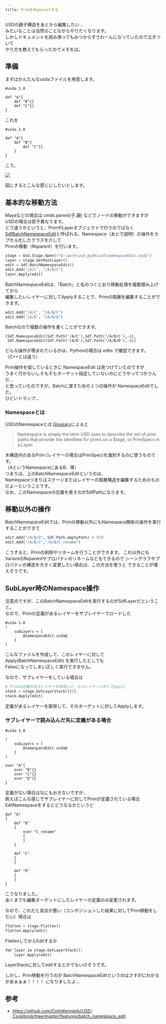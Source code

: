 ```yaml
---
title: PrimをReparentする
---
```


USDの親子構造をあとから編集したい...  
みたいなことは当然のことながらやりたくなります。  
しかしドキュメントを読み漁ってもみつからずうわーんになっていたので泣きついて  
やり方を教えてもらったのでメモをば。

## 準備

まずはかんたんなusdaファイルを用意します。

```usda
#usda 1.0

def "A"{
    def "B"{}
    def "C"{}
}
```
これを

```usda
#usda 1.0

def "A"{
    def "B"{
        def "C"{}
    }
}
```
こう。

![](https://gyazo.com/ba1c15de5821d0413a48f851acdfd0a4.png)

図にするとこんな感じにしたいとします。

## 基本的な移動方法

Mayaなどの場合は cmds.parent(子,親) などでノードの移動ができますが  
USDの場合は若干異なります。  
どう違うかというと、PrimやLayerオブジェクトで行うのではなく
[SdfBatchNamespaceEdit](https://graphics.pixar.com/usd/docs/api/class_sdf_batch_namespace_edit.html)と呼ばれる、Namespace（あとで説明）の操作をカプセル化したクラスを介して  
Primの移動（Reparent）を行います。

```python
stage = Usd.Stage.Open(r"D:\work\usd_py36\usd\namespaceEdit.usda")
layer = stage.GetRootLayer()
edit = Sdf.BatchNamespaceEdit()
edit.Add("/A/C", "/A/B/C")
layer.Apply(edit)
```
BatchNamespaceEditは、「Batch」と名のつくとおり移動処理を複数積み上げてから  
編集したいレイヤーに対してApplyすることで、Primの階層を編集することができます。  

```python
edit.Add("/A/C", "/A/B/C")
edit.Add("/A/D", "/A/B/D")
```
Batchなので複数の操作を書くことができます。
```
[Sdf.NamespaceEdit(Sdf.Path('/A/C'),Sdf.Path('/A/B/C'),-1),
 Sdf.NamespaceEdit(Sdf.Path('/A/D'),Sdf.Path('/A/B/D'),-1)]
```
どんな操作が積まれているかは、Pythonの場合は edits で確認できます。（C++とは違う）  
  
Prim操作を探しているときに NamespaceEdit は見つけていたのですが  
うまく行かないしそもそもターゲット指定していないのにどうやってつかうんだ...  
と思っていたのですが、Batchに渡すための１つの操作が NamespaceEditでした。  
ひどいトラップ...
  
### Namespaceとは

USDのNamespaceとは [Glossary](https://graphics.pixar.com/usd/docs/USD-Glossary.html)によると

> Namespace is simply the term USD uses to describe 
> the set of prim paths that provide the identities for prims on a Stage, or PrimSpecs in a Layer.

木構造内のあるPrim (レイヤーの場合はPrimSpec)を識別するのに使うものです。  
（AというNamespaceにあるB、等）  
つまりは、上のBatchNamespaceEditというのは、  
Namespaceつまりはステージまたはレイヤーの階層構造を編集するためのものだよーということです。  
なお、このNamespaceの位置を表すのがSdfPathになります。

## 移動以外の操作

BatchNamespaceEditでは、Primの移動以外にもNamespace関係の操作を実行することができて
```python
edit.Add("/A/B/D", Sdf.Path.emptyPath) # 削除
edit.Add("/A/B/C","/A/B/C_rename")
```
こうすると、Primの削除やリネームを行うことができます。
これ以外にもVariantのReparentやプロパティのリネームなどもできるので
シーングラフやプロパティの構造を大きく変更したい場合は、この方法を使うと
できることが増えそうです。

## SubLayer時のNamespace操作

注意点ですが、このBatchNamespaceEditを実行するのがSdfLayerだということ。  
なので、Primの定義があるレイヤーをサブレイヤーでロードした
```usda
#usda 1.0
(
    subLayers = [
        @namespaceEdit.usda@
    ]
)
```
こんなファイルを作成して、このレイヤーに対して Apply(BatchNamespaceEdit) を実行したとしても  
Falseになってしまい正しく実行できません。

なので、サブレイヤーをしている場合は  
```python
# Primの定義があるレイヤーを取得して、そのレイヤーに対してApply
stack = stage.GetLayerStack()[2]
stack.Apply(edit)
```
定義があるレイヤーを取得して、そのターゲットに対してApplyします。  

### サブレイヤーで読み込んだ先に定義がある場合
  
```
#usda 1.0

(
    subLayers = [
        @namespaceEdit.usda@
    ]
)

over "A"{
    over "B"{}
    over "C"{}
    over "D"{}
}
```
定義がない場合はなにもおきないですが、  
例えばこんな感じでサブレイヤーに対してPrimが定義されている場合  
EditNamespaceをするとどうなるかというと

```
def "A"
{
    def "B"
    {
        over "C_rename"
        {
        }
    }

    def "C"
    {
    }

    def "D"
    {
    }
}
```
こうなりました。  
あくまでも編集ターゲットにしたレイヤーの定義のみ変更されます。  

なので、これだと具合が悪い（コンポジションした結果に対してPrim移動をしたい）場合は

```python
flatten = stage.Flatten()
flatten.Apply(edit)
```

FlattenしてからEditするか

```python
for layer in stage.GetLayerStack():
    layer.Apply(edit)
```
LayerStackに対してeditするとかでもいけそうです。

しかし、Prim移動を行うのが BatchNamespaceEditというのはさすがにわかるかあぁぁぁ！！！！
になりましたよ...

## 参考
* https://github.com/ColinKennedy/USD-Cookbook/tree/master/features/batch_namespace_edit